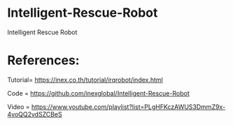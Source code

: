 # Intelligent-Rescue-Robot
Intelligent Rescue Robot

# References:

Tutorial=  https://inex.co.th/tutorial/irqrobot/index.html 

Code = https://github.com/inexglobal/Intelligent-Rescue-Robot 

Video = https://www.youtube.com/playlist?list=PLgHFKczAWUS3DmmZ9x-4voQQ2vdSZCBeS 

